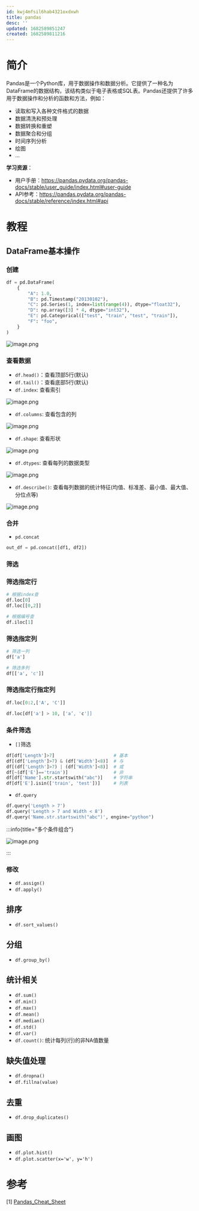 ```yaml
---
id: kwj4mfsil6hab4321oxdxwh
title: pandas
desc: ''
updated: 1682589851247
created: 1682589811216
---
```

# 简介
Pandas是一个Python库，用于数据操作和数据分析。它提供了一种名为DataFrame的数据结构，该结构类似于电子表格或SQL表。Pandas还提供了许多用于数据操作和分析的函数和方法，例如：

- 读取和写入各种文件格式的数据
- 数据清洗和预处理
- 数据转换和重塑
- 数据聚合和分组
- 时间序列分析
- 绘图
- ...

**学习资源**：  
- 用户手册：https://pandas.pydata.org/pandas-docs/stable/user_guide/index.html#user-guide  
- API参考：https://pandas.pydata.org/pandas-docs/stable/reference/index.html#api

<!-- more -->

# 教程

## DataFrame基本操作
### 创建
```python
df = pd.DataFrame(
    {
        "A": 1.0,
        "B": pd.Timestamp("20130102"),
        "C": pd.Series(1, index=list(range(4)), dtype="float32"),
        "D": np.array([3] * 4, dtype="int32"),
        "E": pd.Categorical(["test", "train", "test", "train"]),
        "F": "foo",
    }
)
```

![image.png](https://minio.kevin2li.top/image-bed/vanblog/img/58334d019017c02de2fd935e5207590e.image.png)

### 查看数据
- `df.head()`：查看顶部5行(默认)
- `df.tail()`：查看底部5行(默认)
- `df.index`: 查看索引

![image.png](https://minio.kevin2li.top/image-bed/vanblog/img/5b85efacbb6502cea99c8e2aac19d490.image.png)

- `df.columns`: 查看包含的列

![image.png](https://minio.kevin2li.top/image-bed/vanblog/img/f7920cad8cf0330e0fcbc8e4195bb746.image.png)

- `df.shape`: 查看形状

![image.png](https://minio.kevin2li.top/image-bed/vanblog/img/e8680b05d5a4f184c4634b0e2c061333.image.png)

- `df.dtypes`: 查看每列的数据类型

![image.png](https://minio.kevin2li.top/image-bed/vanblog/img/48c966ba040eeb95a4854161cbce3174.image.png)

- `df.describe()`: 查看每列数据的统计特征(均值、标准差、最小值、最大值、分位点等)

![image.png](https://minio.kevin2li.top/image-bed/vanblog/img/d935ca94c77236f8659340ee822147d1.image.png)


### 合并
- `pd.concat`
```python
out_df = pd.concat([df1, df2])
```

### 筛选
### 筛选指定行

```python
# 根据index查
df.loc[0]
df.loc[[0,2]]

# 根据编号查
df.iloc[1]

```
### 筛选指定列

```python
# 筛选一列
df['a']

# 筛选多列
df[['a', 'c']]
```

### 筛选指定行指定列
```python
df.loc[0:2,['A', 'C']]

df.loc[df['a'] > 10, ['a’, 'c']]
```

### 条件筛选
- `[]`筛选
```python
df[df['Length']>7]                      # 基本
df[(df['Length']>7) & (df['Width']<8)]  # 与
df[(df['Length']>7) | (df['Width']<8)]  # 或
df[~(df['E']=='train')]                 # 非
df[df['Name'].str.startswith("abc")]    # 字符串
df[df['E'].isin(['train', 'test'])]     # 列表
```
- `df.query`
```python
df.query('Length > 7')
df.query('Length > 7 and Width < 8')
df.query('Name.str.startswith("abc")', engine="python")
```

:::info{title="多个条件组合"}

![image.png](https://minio.kevin2li.top/image-bed/vanblog/img/fe59b99c5155c3ed941625f334502b86.image.png)

:::

### 修改
- `df.assign()`
- `df.apply()`

## 排序
- `df.sort_values()`

## 分组
- `df.group_by()`

## 统计相关
- `df.sum()`
- `df.min()`
- `df.max()`
- `df.mean()`
- `df.median()`
- `df.std()`
- `df.var()`
- `df.count()`: 统计每列(行)的非NA值数量

## 缺失值处理
- `df.dropna()`
- `df.fillna(value)`

## 去重
- `df.drop_duplicates()`

## 画图
- `df.plot.hist()`
- `df.plot.scatter(x='w', y='h')`

# 参考
[1] [Pandas_Cheat_Sheet](https://pandas.pydata.org/Pandas_Cheat_Sheet.pdf)
